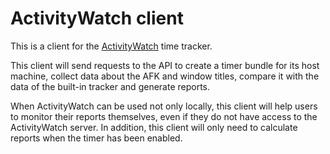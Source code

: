 ActivityWatch client
===================================

This is a client for the [ActivityWatch](https://github.com/ActivityWatch/activitywatch) 
time tracker.

This client will send requests to the API to create a timer bundle for its host machine,
collect data about the AFK and window titles, compare it with the data of the built-in
tracker and generate reports.

When ActivityWatch can be used not only locally, this client will help users to monitor
their reports themselves, even if they do not have access to the ActivityWatch server.
In addition, this client will only need to calculate reports when the timer has been enabled.
